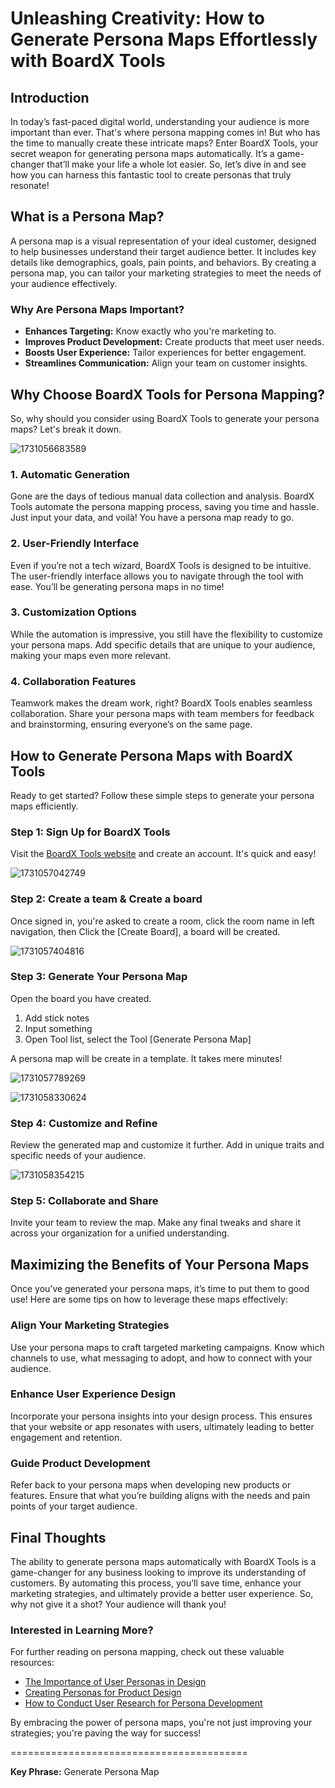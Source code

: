 # Unleashing Creativity: How to Generate Persona Maps Effortlessly with BoardX Tools

## Introduction

In today’s fast-paced digital world, understanding your audience is more important than ever. That's where persona mapping comes in! But who has the time to manually create these intricate maps? Enter BoardX Tools, your secret weapon for generating persona maps automatically. It’s a game-changer that’ll make your life a whole lot easier. So, let’s dive in and see how you can harness this fantastic tool to create personas that truly resonate!

## What is a Persona Map?

A persona map is a visual representation of your ideal customer, designed to help businesses understand their target audience better. It includes key details like demographics, goals, pain points, and behaviors. By creating a persona map, you can tailor your marketing strategies to meet the needs of your audience effectively.

### Why Are Persona Maps Important?

- **Enhances Targeting:** Know exactly who you're marketing to.
- **Improves Product Development:** Create products that meet user needs.
- **Boosts User Experience:** Tailor experiences for better engagement.
- **Streamlines Communication:** Align your team on customer insights.

## Why Choose BoardX Tools for Persona Mapping?

So, why should you consider using BoardX Tools to generate your persona maps? Let's break it down.

![1731056683589](images/GeneratePersonaMap/1731056683589.png)

### 1. Automatic Generation

Gone are the days of tedious manual data collection and analysis. BoardX Tools automate the persona mapping process, saving you time and hassle. Just input your data, and voilà! You have a persona map ready to go.

### 2. User-Friendly Interface

Even if you’re not a tech wizard, BoardX Tools is designed to be intuitive. The user-friendly interface allows you to navigate through the tool with ease. You’ll be generating persona maps in no time!

### 3. Customization Options

While the automation is impressive, you still have the flexibility to customize your persona maps. Add specific details that are unique to your audience, making your maps even more relevant.

### 4. Collaboration Features

Teamwork makes the dream work, right? BoardX Tools enables seamless collaboration. Share your persona maps with team members for feedback and brainstorming, ensuring everyone’s on the same page.

## How to Generate Persona Maps with BoardX Tools

Ready to get started? Follow these simple steps to generate your persona maps efficiently.

### Step 1: Sign Up for BoardX Tools

Visit the [BoardX Tools website](https://boardx.us) and create an account. It's quick and easy!

![1731057042749](images/GeneratePersonaMap/1731057042749.png)

### Step 2: Create a team & Create a board

Once signed in, you're asked to create a room, click the room name in left navigation, then Click the [Create Board], a board will be created.

![1731057404816](images/GeneratePersonaMap/1731057404816.png)

### Step 3: Generate Your Persona Map

Open the board you have created.

1. Add stick notes
2. Input something
3. Open Tool list, select the Tool [Generate Persona Map]

A persona map will be create in a template. It takes mere minutes!

![1731057789269](images/GeneratePersonaMap/1731057789269.png)

![1731058330624](images/GeneratePersonaMap/1731058330624.png)

### Step 4: Customize and Refine

Review the generated map and customize it further. Add in unique traits and specific needs of your audience.

![1731058354215](images/GeneratePersonaMap/1731058354215.png)

### Step 5: Collaborate and Share

Invite your team to review the map. Make any final tweaks and share it across your organization for a unified understanding.

## Maximizing the Benefits of Your Persona Maps

Once you’ve generated your persona maps, it’s time to put them to good use! Here are some tips on how to leverage these maps effectively:

### Align Your Marketing Strategies

Use your persona maps to craft targeted marketing campaigns. Know which channels to use, what messaging to adopt, and how to connect with your audience.

### Enhance User Experience Design

Incorporate your persona insights into your design process. This ensures that your website or app resonates with users, ultimately leading to better engagement and retention.

### Guide Product Development

Refer back to your persona maps when developing new products or features. Ensure that what you’re building aligns with the needs and pain points of your target audience.

## Final Thoughts

The ability to generate persona maps automatically with BoardX Tools is a game-changer for any business looking to improve its understanding of customers. By automating this process, you’ll save time, enhance your marketing strategies, and ultimately provide a better user experience. So, why not give it a shot? Your audience will thank you!

### Interested in Learning More?

For further reading on persona mapping, check out these valuable resources:

- [The Importance of User Personas in Design](https://www.smashingmagazine.com/2016/02/user-personas/)
- [Creating Personas for Product Design](https://www.nngroup.com/articles/personas/)
- [How to Conduct User Research for Persona Development](https://www.uxdesign.cc/user-research-for-personas-4c0c4b5de02a)

By embracing the power of persona maps, you're not just improving your strategies; you're paving the way for success!

=========================================

**Key Phrase:** Generate Persona Map
